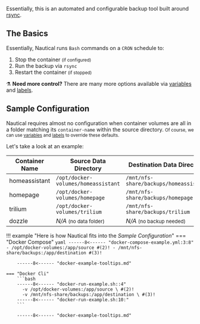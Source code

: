 
Essentially, this is an automated and configurable backup tool built around [rsync](https://en.wikipedia.org/wiki/Rsync). 

## The Basics
Essentially, Nautical runs `Bash` commands on a `CRON` schedule to:

1. Stop the container <small>(if configured)</small>
2. Run the backup via `rsync`
3. Restart the container <small>(if stopped)</small>

⚗️ **Need more control?** There are many more options available via [variables](./arguments.md) and [labels](./labels.md).



##  Sample Configuration
Nautical requires almost no configuration when container volumes are all in a folder matching its `container-name` within the source directory.  <small>Of course, we can use [variables](./arguments.md) and [labels](./labels.md) to override these defaults. </small>

Let's take a look at an example:

| Container Name | Source Data Directory                 | Destination Data Directory                    |
| -------------- | ------------------------------------- | --------------------------------------------- |
| homeassistant  | `/opt/docker-volumes/homeassistant`   | `/mnt/nfs-share/backups/homeassistant`        |
| homepage       | `/opt/docker-volumes/homepage`        | `/mnt/nfs-share/backups/homepage`             |
| trilium        | `/opt/docker-volumes/trilium`         | `/mnt/nfs-share/backups/trilium`              |
| dozzle         | *N/A* <small>(no data folder)</small> | *N/A*       <small>(no backup needed)</small> |

!!! example "Here is how Nautical fits into the *Sample Configuration*"
    === "Docker Compose"
        ```yaml
        ------8<------ "docker-compose-example.yml:3:8"
              - /opt/docker-volumes:/app/source #(2)!
              - /mnt/nfs-share/backups:/app/destination #(3)!
        ```
        
        ------8<------ "docker-example-tooltips.md"

    === "Docker Cli"
        ```bash
        ------8<------ "docker-run-example.sh::4"
          -v /opt/docker-volumes:/app/source \ #(2)!
          -v /mnt/nfs-share/backups:/app/destination \ #(3)!
        ------8<------ "docker-run-example.sh:10:"
        ```

        ------8<------ "docker-example-tooltips.md"
